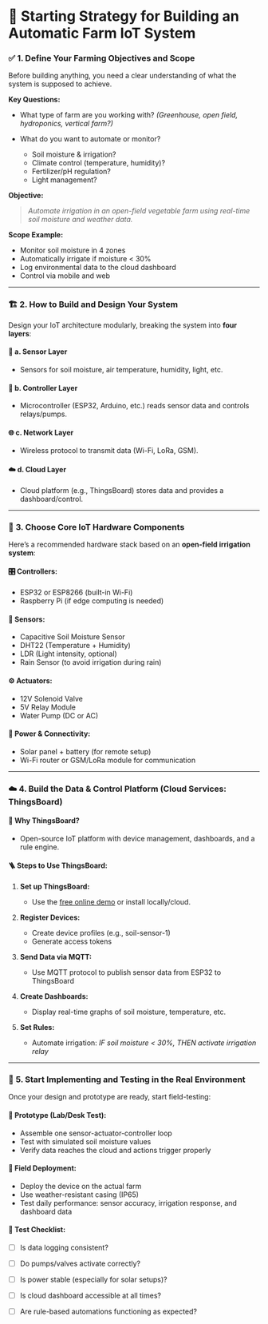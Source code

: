 # 🚜 **Starting Strategy for Building an Automatic Farm IoT System**

### ✅ **1. Define Your Farming Objectives and Scope**

Before building anything, you need a clear understanding of what the system is supposed to achieve.

**Key Questions:**

* What type of farm are you working with?
  *(Greenhouse, open field, hydroponics, vertical farm?)*
* What do you want to automate or monitor?

  * Soil moisture & irrigation?
  * Climate control (temperature, humidity)?
  * Fertilizer/pH regulation?
  * Light management?

**Objective:**

> *Automate irrigation in an open-field vegetable farm using real-time soil moisture and weather data.*

**Scope Example:**

* Monitor soil moisture in 4 zones
* Automatically irrigate if moisture < 30%
* Log environmental data to the cloud dashboard
* Control via mobile and web

---

### 🏗️ **2. How to Build and Design Your System**

Design your IoT architecture modularly, breaking the system into **four layers**:

#### 🧠 a. **Sensor Layer**

* Sensors for soil moisture, air temperature, humidity, light, etc.

#### 🔧 b. **Controller Layer**

* Microcontroller (ESP32, Arduino, etc.) reads sensor data and controls relays/pumps.

#### 🌐 c. **Network Layer**

* Wireless protocol to transmit data (Wi-Fi, LoRa, GSM).

#### ☁️ d. **Cloud Layer**

* Cloud platform (e.g., ThingsBoard) stores data and provides a dashboard/control.

---

### 🔌 **3. Choose Core IoT Hardware Components**

Here’s a recommended hardware stack based on an **open-field irrigation system**:

#### 🎛️ **Controllers:**

* ESP32 or ESP8266 (built-in Wi-Fi)
* Raspberry Pi (if edge computing is needed)

#### 📡 **Sensors:**

* Capacitive Soil Moisture Sensor
* DHT22 (Temperature + Humidity)
* LDR (Light intensity, optional)
* Rain Sensor (to avoid irrigation during rain)

#### ⚙️ **Actuators:**

* 12V Solenoid Valve
* 5V Relay Module
* Water Pump (DC or AC)

#### 🔋 **Power & Connectivity:**

* Solar panel + battery (for remote setup)
* Wi-Fi router or GSM/LoRa module for communication

---

### ☁️ **4. Build the Data & Control Platform (Cloud Services: ThingsBoard)**

#### 🔧 Why ThingsBoard?

* Open-source IoT platform with device management, dashboards, and a rule engine.

#### 🪜 **Steps to Use ThingsBoard:**

1. **Set up ThingsBoard:**

   * Use the [free online demo](https://demo.thingsboard.io) or install locally/cloud.
2. **Register Devices:**

   * Create device profiles (e.g., soil-sensor-1)
   * Generate access tokens
3. **Send Data via MQTT:**

   * Use MQTT protocol to publish sensor data from ESP32 to ThingsBoard
4. **Create Dashboards:**

   * Display real-time graphs of soil moisture, temperature, etc.
5. **Set Rules:**

   * Automate irrigation: *IF soil moisture < 30%, THEN activate irrigation relay*

---

### 🧪 **5. Start Implementing and Testing in the Real Environment**

Once your design and prototype are ready, start field-testing:

#### 🧱 **Prototype (Lab/Desk Test):**

* Assemble one sensor-actuator-controller loop
* Test with simulated soil moisture values
* Verify data reaches the cloud and actions trigger properly

#### 🌱 **Field Deployment:**

* Deploy the device on the actual farm
* Use weather-resistant casing (IP65)
* Test daily performance: sensor accuracy, irrigation response, and dashboard data

#### 🧰 **Test Checklist:**

* [ ] Is data logging consistent?
* [ ] Do pumps/valves activate correctly?
* [ ] Is power stable (especially for solar setups)?
* [ ] Is cloud dashboard accessible at all times?
* [ ] Are rule-based automations functioning as expected?

